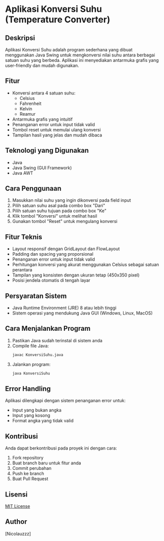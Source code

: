 # Aplikasi Konversi Suhu (Temperature Converter)

## Deskripsi
Aplikasi Konversi Suhu adalah program sederhana yang dibuat menggunakan Java Swing untuk mengkonversi nilai suhu antara berbagai satuan suhu yang berbeda. Aplikasi ini menyediakan antarmuka grafis yang user-friendly dan mudah digunakan.

## Fitur
- Konversi antara 4 satuan suhu:
  - Celsius
  - Fahrenheit
  - Kelvin
  - Reamur
- Antarmuka grafis yang intuitif
- Penanganan error untuk input tidak valid
- Tombol reset untuk memulai ulang konversi
- Tampilan hasil yang jelas dan mudah dibaca

## Teknologi yang Digunakan
- Java
- Java Swing (GUI Framework)
- Java AWT

## Cara Penggunaan
1. Masukkan nilai suhu yang ingin dikonversi pada field input
2. Pilih satuan suhu asal pada combo box "Dari"
3. Pilih satuan suhu tujuan pada combo box "Ke"
4. Klik tombol "Konversi" untuk melihat hasil
5. Gunakan tombol "Reset" untuk mengulang konversi

## Fitur Teknis
- Layout responsif dengan GridLayout dan FlowLayout
- Padding dan spacing yang proporsional
- Penanganan error untuk input tidak valid
- Perhitungan konversi yang akurat menggunakan Celsius sebagai satuan perantara
- Tampilan yang konsisten dengan ukuran tetap (450x350 pixel)
- Posisi jendela otomatis di tengah layar

## Persyaratan Sistem
- Java Runtime Environment (JRE) 8 atau lebih tinggi
- Sistem operasi yang mendukung Java GUI (Windows, Linux, MacOS)

## Cara Menjalankan Program
1. Pastikan Java sudah terinstal di sistem anda
2. Compile file Java:
   ```bash
   javac KonversiSuhu.java
   ```
3. Jalankan program:
   ```bash
   java KonversiSuhu
   ```

## Error Handling
Aplikasi dilengkapi dengan sistem penanganan error untuk:
- Input yang bukan angka
- Input yang kosong
- Format angka yang tidak valid

## Kontribusi
Anda dapat berkontribusi pada proyek ini dengan cara:
1. Fork repository
2. Buat branch baru untuk fitur anda
3. Commit perubahan
4. Push ke branch
5. Buat Pull Request

## Lisensi
[MIT License](LICENSE)

## Author
[Nicolauzzz]
